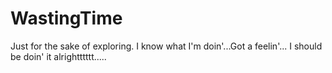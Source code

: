 # WastingTime
Just for the sake of exploring.
I know what I'm doin'...Got a feelin'...
I should be doin' it alrightttttt.....
